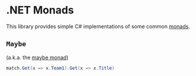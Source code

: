 # .NET Monads

This library provides simple C# implementations of some common [monads](http://en.wikipedia.org/wiki/Monad_(functional_programming)).

## `Maybe`

(a.k.a. the [maybe monad](http://en.wikipedia.org/wiki/Monad_%28functional_programming%29#The_Maybe_monad))

```C#
match.Get(x => x.Team1).Get(x => x.Title)
```